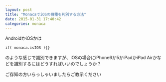 ```yaml
---
layout: post
title: "MonacaでiOSの機種を判別する方法"
date: 2015-01-31 17:40:42
categories: monaca
---
```

<p>AndroidかiOSかは</p>

<pre><code>if( monaca.isIOS ){}
</code></pre>

<p>のような感じで識別できますが、iOSの場合にiPhone6か5かiPadかiPad Airかなどを識別するにはどうすればいいのでしょうか？</p>

<p>ご存知の方いらっしゃいましたらご教示ください</p>
